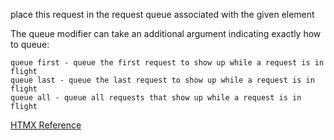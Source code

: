 place this request in the request queue associated with the given element

The queue modifier can take an additional argument indicating exactly how to queue:

    queue first - queue the first request to show up while a request is in flight
    queue last - queue the last request to show up while a request is in flight
    queue all - queue all requests that show up while a request is in flight

[HTMX Reference](https://htmx.org/attributes/hx-sync/)
